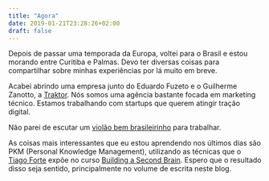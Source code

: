 ```yaml
---
title: "Agora"
date: 2019-01-21T23:28:26+02:00
draft: false
---
```


Depois de passar uma temporada da Europa, voltei para o Brasil e estou morando entre Curitiba e Palmas. Devo ter diversas coisas para compartilhar sobre minhas experiências por lá muito em breve.

Acabei abrindo uma empresa junto do Eduardo Fuzeto e o Guilherme Zanotto, a [Traktor](https://gotraktor.com). Nós somos uma agência bastante focada em marketing técnico. Estamos trabalhando com startups que querem atingir tração digital.

Não parei de escutar um [violão bem brasileirinho](https://open.spotify.com/user/22juqw35jemx5ymfnpb63ekba/playlist/5tVGPqD0VArJl577af0bIY?si=mjGPefZiT7awUUym5ag7_A) para trabalhar.

As coisas mais interessantes que eu estou aprendendo nos últimos dias são PKM (Personal Knowledge Management), utilizando as técnicas que o [Tiago Forte](https://www.fortelabs.co/) expõe no curso [Building a Second Brain](https://www.buildingasecondbrain.com/). Espero que o resultado disso seja sentido, principalmente no volume de escrita neste blog. 